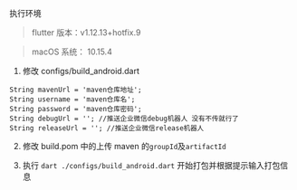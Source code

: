 执行环境

> flutter 版本：v1.12.13+hotfix.9

> macOS 系统： 10.15.4

1. 修改 configs/build_android.dart

```
String mavenUrl = 'maven仓库地址';
String username = 'maven仓库名';
String password = 'maven仓库密码';
String debugUrl = ''; //推送企业微信debug机器人 没有不传就行了
String releaseUrl = ''; //推送企业微信release机器人
```

2. 修改 build.pom 中的上传 maven 的`groupId`及`artifactId`

3. 执行 `dart ./configs/build_android.dart` 开始打包并根据提示输入打包信息
